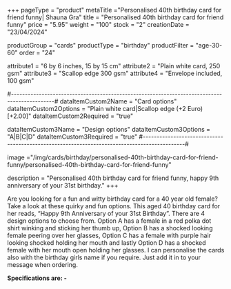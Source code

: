 +++
pageType = "product"
metaTitle ="Personalised 40th birthday card for friend funny| Shauna Gra"
title = "Personalised 40th birthday card for friend funny"
price = "5.95"
weight = "100"
stock = "2"
creationDate = "23/04/2024"

productGroup = "cards"
productType = "birthday"
productFilter = "age-30-60"
order = "24"

attribute1 = "6 by 6 inches, 15 by 15 cm" 
attribute2 = "Plain white card, 250 gsm"
attribute3 = "Scallop edge 300 gsm"
attribute4 = "Envelope included, 100 gsm"

#---------------------------------------------------------------------------------------------#
dataItemCustom2Name = "Card options"
dataItemCustom2Options = "Plain white card|Scallop edge (+2 Euro)[+2.00]"
dataItemCustom2Required = "true"

dataItemCustom3Name = "Design options"
dataItemCustom3Options = "A|B|C|D"
dataItemCustom3Required = "true"
#---------------------------------------------------------------------------------------------#

image ="/img/cards/birthday/personalised-40th-birthday-card-for-friend-funny/personalised-40th-birthday-card-for-friend-funny"

description = "Personalised 40th birthday card for friend funny, happy 9th anniversary of your 31st birthday."
+++

Are you looking for a fun and witty birthday card for a 40 year old female? Take a look at these quirky and fun options. This aged 40 birthday card for her reads, “Happy 9th Anniversary of your 31st Birthday”. There are 4 design options to choose from. Option A has a female in a red polka dot shirt winking and sticking her thumb up, Option B has a shocked looking female peering over her glasses, Option C has a female with purple hair looking shocked holding her mouth and lastly Option D has a shocked female with her mouth open holding her glasses. I can personalise the cards also with the birthday girls name if you require. Just add it in to your message when ordering.

**Specifications are: -**
